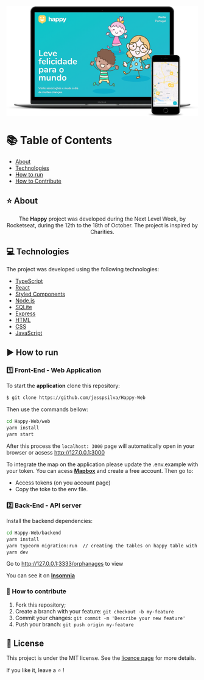 <h3 align="center">
    <img alt="Happy" title="mockup" src="./.github/mockup.png">
    <br>
</h3>

# :books: Table of Contents

- [About](#about)
- [Technologies](#technologies)
- [How to run](#how-to-run)
- [How to Contribute](#how-to-contribute)

<a id="about"></a>

## :star: About

<p style="text-align: center;">The <strong>Happy</strong> project was developed during the Next Level Week, by Rocketseat, during the 12th to the 18th of October.
The project is inspired by Charities.</p>

<a id="technologies"></a>

## :computer: Technologies

The project was developed using the following technologies:

- [TypeScript](https://www.typescriptlang.org/)
- [React](https://pt-br.reactjs.org/)
- [Styled Components](https://styled-components.com/)
- [Node.js](https://nodejs.org/en/)
- [SQLite](https://www.sqlite.org/index.html)
- [Express](https://expressjs.com/)
- [HTML](https://html.com/)
- [CSS](https://developer.mozilla.org/pt-BR/docs/Web/CSS)
- [JavaScript](https://www.javascript.com/)

<a id="how-to-run"></a>

## :arrow_forward: How to run

### :one: Front-End - Web Application
To start the **application** clone this repository:
```bash 
$ git clone https://github.com/jesspsilva/Happy-Web
```
Then use the commands bellow:
```bash
cd Happy-Web/web
yarn install
yarn start
```
After this process the `localhost: 3000` page will automatically open in your browser or acsess <a href="http://127.0.0.1:3000" target="_blank">http://127.0.0.1:3000</a>

To integrate the map on the application please update the .env.example with your token.
You can acess <a href="https://account.mapbox.com/auth/signin/" target="_blank"><b>Mapbox</b></a> and create a free account.
Then go to:
- Access tokens (on you account page)
- Copy the toke to the env file.

### :two: Back-End - API server
Install the backend dependencies:
```bash
cd Happy-Web/backend
yarn install
yarn typeorm migration:run  // creating the tables on happy table with postgres
yarn dev
```
Go to <a href="http://127.0.0.1:3333/orphanages" target="_blank">http://127.0.0.1:3333/orphanages</a> to view

You can see it on <a href="https://insomnia.rest/run/?label=Happy-API&uri=https%3A%2F%2Fraw.githubusercontent.com%2Fraphabarreto%2Fhappy-server%2Fmain%2FHappy-Insomnia.json" target="_blank"><b>Insomnia</b></a>



<a id="how-to-contribute"></a>

### :yellow_heart: How to contribute
1. Fork this repository;
2. Create a branch with your feature: `git checkout -b my-feature`
3. Commit your changes: `git commit -m 'Describe your new feature'`
4. Push your branch: `git push origin my-feature`

## :scroll: License

This project is under the MIT license. See the [licence page](https://opensource.org/licenses/MIT) for more details.

If you like it, leave a :star: !
